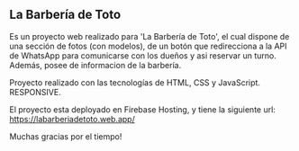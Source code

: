
<h2>La Barbería de Toto</h2>

Es un proyecto web realizado para 'La Barbería de Toto', el cual dispone de una sección de fotos (con modelos), de un botón que redirecciona a la API de WhatsApp para comunicarse con los dueños y asi reservar un turno. Además, posee de informacion de la barbería.

Proyecto realizado con las tecnologías de HTML, CSS y JavaScript. RESPONSIVE.

El proyecto esta deployado en Firebase Hosting, y tiene la siguiente url: https://labarberiadetoto.web.app/

Muchas gracias por el tiempo!
